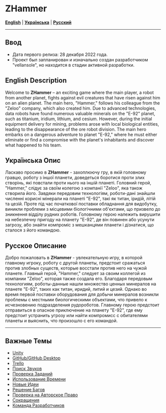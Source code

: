 # ZHammer

[**English**](#english-description) | [**Українська**](#українська-опис) | [**Русский**](#русское-описание)

---

## Ввод
* Дата первого релиза: 28 декабря 2022 года.
* Проект был запланирован и изначально создан разработчиком "vellansole", но находится в стадии активной разработки.

## English Description
Welcome to **ZHammer** – an exciting game where the main player, a robot from another planet, fights against evil creatures that have risen against him on an alien planet. The main hero, "Hammer," follows his colleague from the "Zeloo" company, which also created him. Due to advanced technologies, data robots have found numerous valuable minerals on the "E-92" planet, such as titanium, iridium, lithium, and cesium. However, during the initial equipment delivery for mining, problems arose with local biological entities, leading to the disappearance of the ore robot division. The main hero embarks on a dangerous adventure to planet "E-92," where he must either eliminate or find a compromise with the planet's inhabitants and discover what happened to his team.

## Українська Опис
Ласкаво просимо в **ZHammer** - захоплюючу гру, в якій головному гравцю, роботу з іншої планети, доведеться боротися проти злих створінь, які повстали проти нього на іншій планеті. Головний герой, "Hammer," слідує за своїм колегою з компанії "Zeloo", яка також створила його. Завдяки передовим технологіям, роботи-дані знайшли численні корисні мінерали на планеті "E-92", такі як титан, іридій, літій та цезій. Проте під час початкової поставки обладнання для видобутку, виникли проблеми з місцевими біологічними об'єктами, що призвело до зникнення відділу рудних роботів. Головному герою належить вирушити на небезпечну пригоду на планету "E-92", де він повинен або усунути загрозу, або знайти компроміс з мешканцями планети і дізнатися, що сталося з його командою.

## Русское Описание
Добро пожаловать в **ZHammer** - увлекательную игру, в которой главному игроку, роботу с другой планеты, предстоит сражаться против злобных существ, которые восстали против него на чужой планете. Главный герой, "Hammer," следует за своим коллегой из компании "Zeloo", которая также создала его. Благодаря передовым технологиям, роботы-данные нашли множество ценных минералов на планете "E-92", таких как титан, иридий, литий и цезий. Однако во время первой поставки оборудования для добычи минералов возникли проблемы с местными биологическими объектами, что привело к исчезновению подразделения рудороботов. Главному герою предстоит отправиться в опасное приключение на планету "E-92", где ему предстоит устранить угрозу или найти компромисс с обитателями планеты и выяснить, что произошло с его командой.

---

## Важные Темы
* [Unity](https://github.com/Nickiduzo/ZHmamer/blob/main/Insctruction/Unity.md)
* [GitHub/GitHub Desktop](#github-github-desktop)
* [Trello](https://github.com/Nickiduzo/ZHmamer/blob/main/Insctruction/Trello.md)
* [Поиск Звуков](#поиск-звуков)
* [Проверка Заданий](#проверка-заданий)
* [Использование Времени](#использование-времени)
* [Новые Идеи](#новые-идеи)
* [Решение Багов](#решение-багов)
* [Проверка на Авторское Право](#проверка-на-авторское-право)
* [Сокращения](https://github.com/Nickiduzo/ZHmamer/blob/main/Insctruction/%D0%A1%D0%BE%D0%BA%D1%80%D0%B0%D1%89%D0%B5%D0%BD%D0%B8%D1%8F.md)
* [Команда Разработчиков](#команда-разработчиков)

